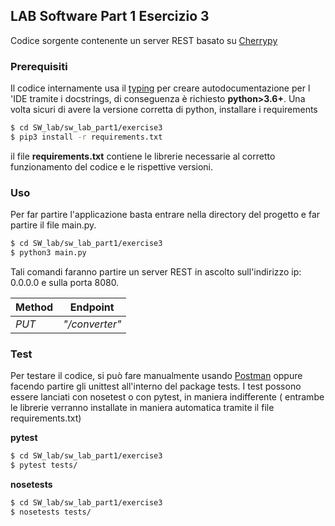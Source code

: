 ## LAB Software Part 1 Esercizio 3

Codice sorgente contenente un server REST basato su [Cherrypy](https://cherrypy.org/)

### Prerequisiti

Il codice internamente usa il [typing](https://docs.python.org/3/library/typing.html) per creare autodocumentazione per l
'IDE tramite i docstrings, di conseguenza è richiesto **python>3.6+**. Una
volta sicuri di avere la versione corretta di python, installare i
requirements

```bash
$ cd SW_lab/sw_lab_part1/exercise3
$ pip3 install -r requirements.txt
```

il file **requirements.txt** contiene le librerie necessarie al corretto
funzionamento del codice e le rispettive versioni.

### Uso

Per far partire l'applicazione basta entrare nella directory del progetto
e far partire  il file main.py.

```bash
$ cd SW_lab/sw_lab_part1/exercise3
$ python3 main.py
```

Tali comandi faranno partire un server REST in ascolto sull'indirizzo ip: 0.0.0.0
e sulla porta 8080.

| Method | Endpoint                   |
| -------|:--------------------------:|
| *PUT*  | *"/converter"* |


### Test

Per testare il codice, si può fare manualmente usando [Postman](https://www.postman.com/)
oppure facendo partire gli unittest all'interno del package tests.
I test possono essere lanciati con nosetest o con pytest, in maniera indifferente
( entrambe le librerie verranno installate in maniera automatica tramite il file requirements.txt)

**pytest**
```bash
$ cd SW_lab/sw_lab_part1/exercise3
$ pytest tests/
```

**nosetests**
```bash
$ cd SW_lab/sw_lab_part1/exercise3
$ nosetests tests/
```
